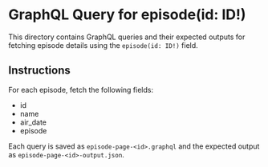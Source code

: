 # GraphQL Query for episode(id: ID!)

This directory contains GraphQL queries and their expected outputs for fetching episode details using the `episode(id: ID!)` field.

## Instructions

For each episode, fetch the following fields:

- id
- name
- air_date
- episode

Each query is saved as `episode-page-<id>.graphql` and the expected output as `episode-page-<id>-output.json`.
